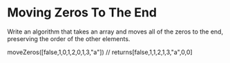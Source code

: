 # Moving Zeros To The End
Write an algorithm that takes an array and moves all of the zeros to the end, preserving the order of the other elements.

moveZeros([false,1,0,1,2,0,1,3,"a"]) // returns[false,1,1,2,1,3,"a",0,0]